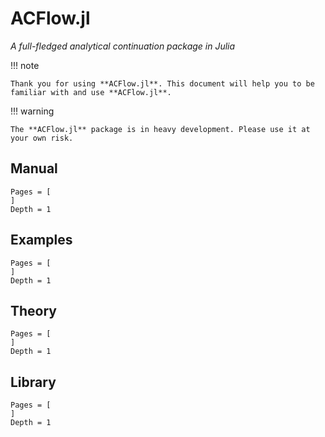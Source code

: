 # ACFlow.jl

*A full-fledged analytical continuation package in Julia*

!!! note

    Thank you for using **ACFlow.jl**. This document will help you to be familiar with and use **ACFlow.jl**.

!!! warning

    The **ACFlow.jl** package is in heavy development. Please use it at your own risk.

## Manual

```@contents
Pages = [
]
Depth = 1
```

## Examples

```@contents
Pages = [
]
Depth = 1
```

## Theory

```@contents
Pages = [
]
Depth = 1
```

## Library

```@contents
Pages = [
]
Depth = 1
```
